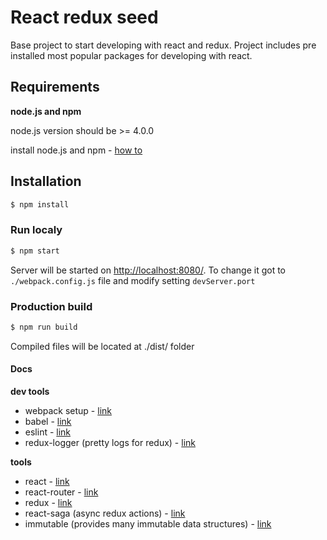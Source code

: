 React redux seed
================
Base project to start developing with react and redux. Project includes pre installed most popular packages for developing with react. 

## Requirements
**node.js and npm**

node.js version should be >= 4.0.0

install node.js and npm - [how to](https://docs.npmjs.com/getting-started/installing-node)

## Installation
```bash
$ npm install
```

### Run localy
```bash
$ npm start
```
Server will be started on [http://localhost:8080/](http://localhost:8080/). To change it got to `./webpack.config.js` file and modify setting `devServer.port`

### Production build
```bash
$ npm run build
```
Compiled files will be located at ./dist/ folder

#### Docs
**dev tools**
 - webpack setup - [link](http://www.pro-react.com/materials/appendixA/)
 - babel - [link](https://babeljs.io/)
 - eslint - [link](http://eslint.org/)
 - redux-logger (pretty logs for redux) - [link](https://github.com/fcomb/redux-logger)

**tools**
 - react - [link](https://facebook.github.io/react/docs/getting-started.html)
 - react-router - [link](https://github.com/reactjs/react-router/tree/master/docs)
 - redux - [link](http://redux.js.org/index.html)
 - react-saga (async redux actions) - [link](https://github.com/yelouafi/redux-saga)
 - immutable (provides many immutable data structures) - [link](https://facebook.github.io/immutable-js/docs/#/)

